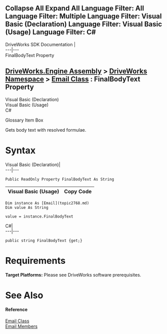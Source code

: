 Collapse All Expand All Language Filter: All  Language Filter: Multiple  Language Filter: Visual Basic (Declaration) Language Filter: Visual Basic (Usage) Language Filter: C#  
---  
DriveWorks SDK Documentation  |   
---|---  
FinalBodyText Property   
  
[DriveWorks.Engine Assembly](topic2156.md) > [DriveWorks Namespace](topic2159.md) > [Email Class](topic2768.md) : FinalBodyText Property  
---  
  
Visual Basic (Declaration)    
Visual Basic (Usage)    
C# 

Glossary Item Box

Gets body text with resolved formulae. 

# Syntax

Visual Basic (Declaration)|   
---|---  
      
    
    Public ReadOnly Property FinalBodyText As String  
  
Visual Basic (Usage)| Copy Code  
---|---  
      
    
    Dim instance As [Email](topic2768.md)
    Dim value As String
     
    value = instance.FinalBodyText  
  
C#|   
---|---  
      
    
    public string FinalBodyText {get;}  
  
# Requirements

**Target Platforms:** Please see DriveWorks software prerequisites.

# See Also

#### Reference

[Email Class](topic2768.md)   
[Email Members](topic2769.md)


